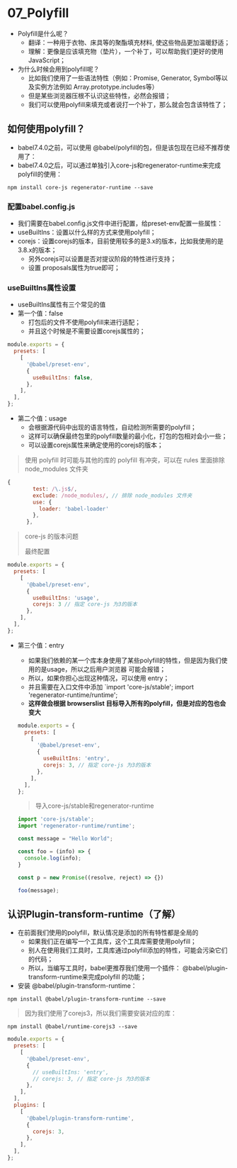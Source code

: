 # 07_Polyfill

- Polyfill是什么呢？ 
  - 翻译：一种用于衣物、床具等的聚酯填充材料, 使这些物品更加温暖舒适； 
  - 理解：更像是应该填充物（垫片），一个补丁，可以帮助我们更好的使用JavaScript；
- 为什么时候会用到polyfill呢？ 
  - 比如我们使用了一些语法特性（例如：Promise, Generator, Symbol等以及实例方法例如 Array.prototype.includes等）
  - 但是某些浏览器压根不认识这些特性，必然会报错； 
  - 我们可以使用polyfill来填充或者说打一个补丁，那么就会包含该特性了；

## 如何使用polyfill？

- babel7.4.0之前，可以使用 @babel/polyfill的包，但是该包现在已经不推荐使用了：
- babel7.4.0之后，可以通过单独引入core-js和regenerator-runtime来完成polyfill的使用：

```shell
npm install core-js regenerator-runtime --save
```

### 配置babel.config.js

- 我们需要在babel.config.js文件中进行配置，给preset-env配置一些属性：
- useBuiltIns：设置以什么样的方式来使用polyfill； 
- corejs：设置corejs的版本，目前使用较多的是3.x的版本，比如我使用的是3.8.x的版本； 
  - 另外corejs可以设置是否对提议阶段的特性进行支持； 
  - 设置 proposals属性为true即可；

### useBuiltIns属性设置

- useBuiltIns属性有三个常见的值
- 第一个值：false 
  - 打包后的文件不使用polyfill来进行适配； 
  - 并且这个时候是不需要设置corejs属性的；

```js
module.exports = {
  presets: [
    [
      '@babel/preset-env',
      {
        useBuiltIns: false,
      },
    ],
  ],
};

```

- 第二个值：usage 
  - 会根据源代码中出现的语言特性，自动检测所需要的polyfill； 
  - 这样可以确保最终包里的polyfill数量的最小化，打包的包相对会小一些； 
  - 可以设置corejs属性来确定使用的corejs的版本；

> 使用 polyfill 时可能与其他的库的 polyfill 有冲突，可以在 rules 里面排除 node_modules 文件夹

```js
{
        test: /\.js$/,
        exclude: /node_modules/, // 排除 node_modules 文件夹
        use: {
          loader: 'babel-loader'
        },
      },
```

> core-js 的版本问题
>
> 最终配置

```js
module.exports = {
  presets: [
    [
      '@babel/preset-env',
      {
        useBuiltIns: 'usage',
        corejs: 3 // 指定 core-js 为3的版本
      },
    ],
  ],
};
```

- 第三个值：entry 

  - 如果我们依赖的某一个库本身使用了某些polyfill的特性，但是因为我们使用的是usage，所以之后用户浏览器 可能会报错；
  - 所以，如果你担心出现这种情况，可以使用 entry； 
  - 并且需要在入口文件中添加 `import 'core-js/stable'; import 'regenerator-runtime/runtime'; 
  - **这样做会根据 browserslist 目标导入所有的polyfill，但是对应的包也会变大**

  ```js
  module.exports = {
    presets: [
      [
        '@babel/preset-env',
        {
          useBuiltIns: 'entry',
          corejs: 3, // 指定 core-js 为3的版本
        },
      ],
    ],
  };
  ```

  > 导入core-js/stable和regenerator-runtime

  ```js
  import 'core-js/stable';
  import 'regenerator-runtime/runtime';
  
  const message = "Hello World";
  
  const foo = (info) => {
    console.log(info);
  }
  
  const p = new Promise((resolve, reject) => {})
  
  foo(message);
  ```

## 认识Plugin-transform-runtime（了解）

- 在前面我们使用的polyfill，默认情况是添加的所有特性都是全局的 
  - 如果我们正在编写一个工具库，这个工具库需要使用polyfill； 
  - 别人在使用我们工具时，工具库通过polyfill添加的特性，可能会污染它们的代码； 
  - 所以，当编写工具时，babel更推荐我们使用一个插件： @babel/plugin-transform-runtime来完成polyfill 的功能；
- 安装 @babel/plugin-transform-runtime：

```shell
npm install @babel/plugin-transform-runtime --save
```

> 因为我们使用了corejs3，所以我们需要安装对应的库：

```shell
npm install @babel/runtime-corejs3 --save
```

```js
module.exports = {
  presets: [
    [
      '@babel/preset-env',
      {
        // useBuiltIns: 'entry',
        // corejs: 3, // 指定 core-js 为3的版本
      },
    ],
  ],
  plugins: [
    [
      '@babel/plugin-transform-runtime',
      {
        corejs: 3,
      },
    ],
  ],
};
```

